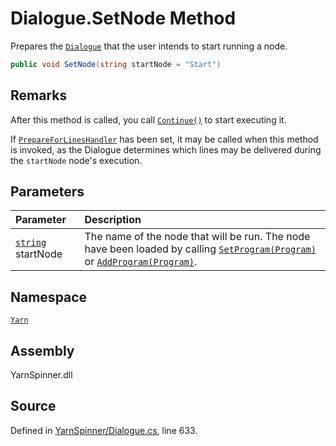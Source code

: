<!-- This file was generated by a tool. Do not edit this file by hand. -->

# Dialogue.SetNode Method

Prepares the [`Dialogue`](/api/csharp/yarn/dialogue.md) that the user intends to
start running a node.


```csharp
public void SetNode(string startNode = "Start")
```
## Remarks

After this method is called, you call [`Continue()`](/api/csharp/yarn/dialogue.continue.md) to
start executing it.

If [`PrepareForLinesHandler`](/api/csharp/yarn/dialogue.prepareforlineshandler.md) has been set, it may be
called when this method is invoked, as the Dialogue determines
which lines may be delivered during the <code data-dev-comment-type="paramref" class="paramref">startNode</code> node's execution.


## Parameters
|Parameter|Description|
|:---|:---|
|[`string`](https://docs.microsoft.com/dotnet/api/System.String) startNode|The name of the node that will be run. The node have been loaded by calling [`SetProgram(Program)`](/api/csharp/yarn/dialogue.setprogram-program-.md) or [`AddProgram(Program)`](/api/csharp/yarn/dialogue.addprogram-program-.md).|


## Namespace
[`Yarn`](/api/csharp/yarn/README.md)

## Assembly
YarnSpinner.dll

## Source
Defined in [YarnSpinner/Dialogue.cs](https://github.com/YarnSpinnerTool/YarnSpinner//blob/develop/YarnSpinner/Dialogue.cs#L633), line 633.
